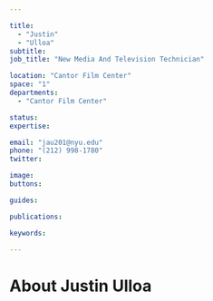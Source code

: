 ```yaml
---

title:
  - "Justin"
  - "Ulloa"
subtitle: 
job_title: "New Media And Television Technician"

location: "Cantor Film Center"
space: "1"
departments:
  - "Cantor Film Center"

status: 
expertise:

email: "jau201@nyu.edu"
phone: "(212) 998-1780"
twitter: 

image: 
buttons:

guides:

publications:

keywords:

---
```


# About Justin Ulloa


